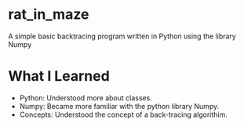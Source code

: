 # rat_in_maze
A simple basic backtracing program written in Python using the library Numpy

# What I Learned  
* Python: Understood more about classes.
* Numpy: Became more familiar with the python library Numpy.
* Concepts: Understood the concept of a back-tracing algorithim. 